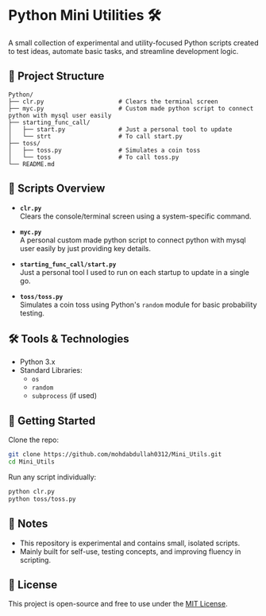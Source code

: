 # Python Mini Utilities 🛠️

A small collection of experimental and utility-focused Python scripts created to test ideas, automate basic tasks, and streamline development logic.

## 📁 Project Structure

```
Python/
├── clr.py                     # Clears the terminal screen
├── myc.py                     # Custom made python script to connect python with mysql user easily
├── starting_func_call/
│   ├── start.py               # Just a personal tool to update 
│   └── strt                   # To call start.py
├── toss/
│   ├── toss.py                # Simulates a coin toss
│   └── toss                   # To call toss.py
└── README.md
```

## 🧩 Scripts Overview

- **`clr.py`**  
  Clears the console/terminal screen using a system-specific command.

- **`myc.py`**  
  A personal custom made python script to connect python with mysql user easily by just providing key details.

- **`starting_func_call/start.py`**  
  Just a personal tool I used to run on each startup to update in a single go.

- **`toss/toss.py`**  
  Simulates a coin toss using Python's `random` module for basic probability testing.

## 🛠️ Tools & Technologies

- Python 3.x
- Standard Libraries:
  - `os`
  - `random`
  - `subprocess` (if used)

## 🚀 Getting Started

Clone the repo:

```bash
git clone https://github.com/mohdabdullah0312/Mini_Utils.git
cd Mini_Utils
```

Run any script individually:

```bash
python clr.py
python toss/toss.py
```

## 📌 Notes

- This repository is experimental and contains small, isolated scripts.
- Mainly built for self-use, testing concepts, and improving fluency in scripting.

## 📄 License

This project is open-source and free to use under the [MIT License](LICENSE).

